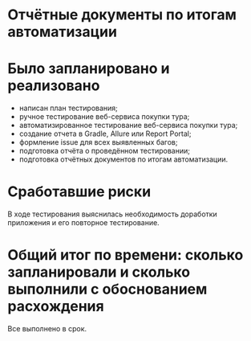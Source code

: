 # Отчётные документы по итогам автоматизации
# Было запланировано и реализовано
- написан план тестирования;
- ручное тестирование веб-сервиса покупки тура;
- автоматизированное тестирование веб-сервиса покупки тура;
- создание отчета в Gradle, Allure или Report Portal;
- формление issue для всех выявленных багов;
- подготовка отчёта о проведённом тестировании;
- подготовка отчётных документов по итогам автоматизации.
# Сработавшие риски
В ходе тестирования выяснилась необходимость доработки приложения и его повторное тестирование.
# Общий итог по времени: сколько запланировали и сколько выполнили с обоснованием расхождения
Все выполнено в срок.
